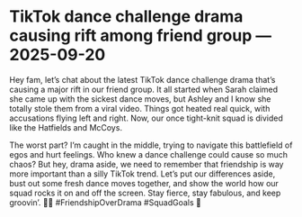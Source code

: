 # TikTok dance challenge drama causing rift among friend group — 2025-09-20

Hey fam, let’s chat about the latest TikTok dance challenge drama that’s causing a major rift in our friend group. It all started when Sarah claimed she came up with the sickest dance moves, but Ashley and I know she totally stole them from a viral video. Things got heated real quick, with accusations flying left and right. Now, our once tight-knit squad is divided like the Hatfields and McCoys.

The worst part? I’m caught in the middle, trying to navigate this battlefield of egos and hurt feelings. Who knew a dance challenge could cause so much chaos? But hey, drama aside, we need to remember that friendship is way more important than a silly TikTok trend. Let’s put our differences aside, bust out some fresh dance moves together, and show the world how our squad rocks it on and off the screen. Stay fierce, stay fabulous, and keep groovin’. 💃🕺 #FriendshipOverDrama #SquadGoals 🌟